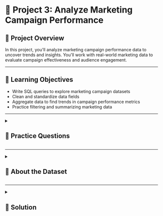 
# 🧮 Project 3: Analyze Marketing Campaign Performance

## 📘 Project Overview

In this project, you'll analyze marketing campaign performance data to uncover trends and insights. You'll work with real-world marketing data to evaluate campaign effectiveness and audience engagement.

---

## 🎯 Learning Objectives
- Write SQL queries to explore marketing campaign datasets
- Clean and standardize data fields
- Aggregate data to find trends in campaign performance metrics
- Practice filtering and summarizing marketing data
  
--- 

<details>
<summary><h2>🧩 Practice Questions</h2></summary>
Here are some beginner-friendly questions to get you started:

1. How many customer records are in the dataset?
2. How many customers accepted each of the five marketing campaigns?
3. What is the overall acceptance rate across all marketing campaigns?
4. How many customers belong to each education level?
5. What is the average income of customers who accepted the most recent campaign?
6. Which purchase channel had the highest number of purchases?
7. How many customers visited the website more than five times in the last month?
8. What is the average number of days since the last purchase across all customers?
9. How many customers made at least one purchase using a discount?

</details>

---

<details>
<summary><h2>🧾 About the Dataset</h2></summary>

A response model can provide a significant boost to the efficiency of a marketing campaign by increasing responses or reducing expenses. The objective is to predict who will respond to an offer for a product or service.

## 📊 Column Description

| **Column Name**     | **Description**                                      |
|----------------------|------------------------------------------------------|
| `Category`           | Type of product. *(String)*                         |
| `Size`               | Size of the product. *(String)*                     |
| `Date`               | Date of the sale. *(Date)*                          |
| `Status`             | Status of the sale. *(String)*                      |
| `Fulfilment`         | Method of fulfilment. *(String)*                    |
| `Style`              | Style of the product. *(String)*                    |
| `SKU`                | Stock Keeping Unit. *(String)*                      |
| `ASIN`               | Amazon Standard Identification Number. *(String)*   |
| `Courier Status`     | Status of the courier. *(String)*                   |
| `Qty`                | Quantity of the product. *(Integer)*                |
| `Amount`             | Amount of the sale. *(Float)*                       |
| `B2B`                | Business-to-business sale. *(Boolean)*              |
| `Currency`           | The currency used for the sale. *(String)*          |

You can download the dataset from Kaggle here:  
[Marketing Campaign](https://www.kaggle.com/datasets/rodsaldanha/arketing-campaign)   

</details>


---

<details>
<summary><h2>🧠 Solution</h2></summary>

1️⃣ How many total rows (sales records) are in the dataset?

<details>
  <summary>Click to expand answer!</summary>

  ##### Answer
  ```sql
SELECT 
    COUNT(*) AS Total_sales_record
FROM
    sales;
  ```
</details>

**Results:**
 | **total_sales_record**|
|----------------------|
| 128975               |

2️⃣ What is the total revenue generated across all sales?

<details>
  <summary>Click to expand answer!</summary>

  ##### Answer
  ```sql
SELECT 
    SUM(amount) AS Total_revenue
FROM
    sales;
  ```
</details>

**Results:**
 | **total_revenue** 	|
|-------------------	|
| 78592678.30       	|

3️⃣ Which product category had the highest total quantity sold?

 <details>
  <summary>Click to expand answer!</summary>

  ##### Answer
  ```sql
SELECT 
    category AS product_category,
    SUM(qty) AS Total_quantity_sold
FROM
    sales
GROUP BY category
ORDER BY Total_quantity_sold DESC
LIMIT 5;
  ```
</details>

**Results:**
| **product_category** 	| **total_quantity_sold** 	|
|----------------------	|-------------------------	|
| Set                  	| 45289                   	|
| kurta                	| 45045                   	|
| Western Dress        	| 13943                   	|
| Top                  	| 9903                    	|
| Ethnic Dress         	| 1053                    	|

4️⃣ What is the average sales amount per transaction?

<details>
  <summary>Click to expand answer!</summary>

  ##### Answer
  ```sql
SELECT 
    order_id, 
	AVG(amount) AS Average_sales
FROM
    sales
GROUP BY order_id
LIMIT 5;
  ```
</details>

**Results:**
| **product_category** 	| **total_quantity_sold** 	|
|----------------------	|-------------------------	|
| Set                  	| 45289                   	|
| kurta                	| 45045                   	|
| Western Dress        	| 13943                   	|
| Top                  	| 9903                    	|
| Ethnic Dress         	| 1053                    	|

5️⃣ How many unique SKUs were sold?

<details>
  <summary>Click to expand answer!</summary>

  ##### Answer
  ```sql
SELECT DISTINCT
    COUNT(sku) AS Number_of_unique_SKUs
FROM
    sales;
  ```
</details>

**Results:**
| **number_of_unique_skus** 	|
|---------------------------	|
| 128975                    	|

6️⃣ What are the top 5 most sold SKUs based on quantity?

<details>
  <summary>Click to expand answer!</summary>

  ##### Answer
  ```sql
SELECT 
    sku AS SKUs, 
	qty AS Quantity
FROM
    sales
ORDER BY Quantity DESC
LIMIT 5;
  ```
</details>

**Results:**
| **skus**           	| **quantity** 	|
|--------------------	|--------------	|
| BL017-63BLACK      	| 15           	|
| JNE2305-KR-533-XXL 	| 13           	|
| JNE2305-KR-533-L   	| 9            	|
| SET268-KR-NP-XS    	| 8            	|
| J0013-SKD-XXXL     	| 5            	|

7️⃣ Which month had the highest total sales revenue?

<details>
  <summary>Click to expand answer!</summary>

  ##### Answer
  ```sql
SELECT 
    TO_CHAR(date, 'MONTH') AS Month, 
	SUM(amount) AS sales
FROM
    sales
GROUP BY Month
ORDER BY sales DESC;
  ```
</details>

**Results:**
| **month** 	| **sales**   	|
|-----------	|-------------	|
| APRIL     	| 28838708.32 	|
| MAY       	| 26226476.75 	|
| JUNE      	| 23425809.38 	|
| MARCH     	| 101683.85   	|

8️⃣ How many sales were B2B transactions vs non-B2B?

<details>
  <summary>Click to expand answer!</summary>

  ##### Answer
  ```sql
SELECT 
    SUM(CASE
        WHEN b2b = TRUE THEN 1
        ELSE 0
    END) AS B2B_transactions,
    SUM(CASE
        WHEN b2b = FALSE THEN 1
        ELSE 0
    END) AS non_B2B
FROM
    sales;
  ```
</details>

**Results:**
| **b2b_transactions** 	| **non_b2b** 	|
|----------------------	|-------------	|
| 871                  	| 128104      	|

9️⃣ Which fulfilment method was used most frequently?

<details>
  <summary>Click to expand answer!</summary>

  ##### Answer
  ```sql
SELECT 
    fulfilment, 
	COUNT(fulfilment) AS unique_fulfilment
FROM
    sales
GROUP BY fulfilment;
  ```
</details>

**Results:**
| **fulfilment** 	| **unique_fulfilment** 	|
|----------------	|-----------------------	|
| Amazon         	| 89698                 	|
| Merchant       	| 39277                 	|

🔟 How many sales were made for each product size?

<details>
  <summary>Click to expand answer!</summary>

  ##### Answer
  ```sql
SELECT 
    size, 
	COUNT(size) AS number_of_sales_made
FROM
    sales
GROUP BY size
ORDER BY number_of_sales_made DESC;
  ```
</details>

**Results:**
| **size** 	| **number_of_sales_made** 	|
|----------	|--------------------------	|
| M        	| 22711                    	|
| L        	| 22132                    	|
| XL       	| 20876                    	|
| XXL      	| 18096                    	|
| S        	| 17090                    	|
| 3XL      	| 14816                    	|
| XS       	| 11161                    	|
| 6XL      	| 738                      	|
| 5XL      	| 550                      	|
| 4XL      	| 427                      	|
| Free     	| 378                      	|

